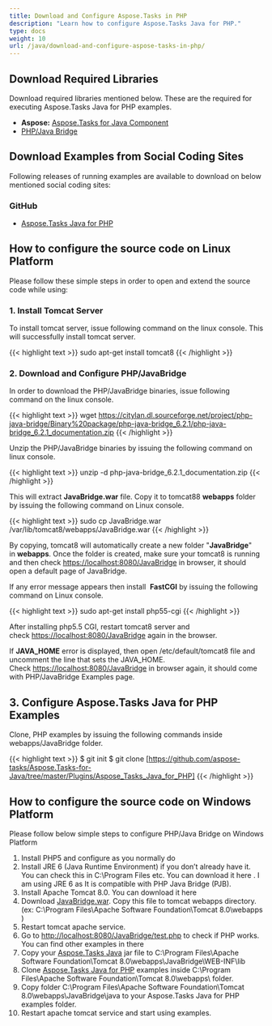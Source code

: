 ```yaml
---
title: Download and Configure Aspose.Tasks in PHP
description: "Learn how to configure Aspose.Tasks Java for PHP."
type: docs
weight: 10
url: /java/download-and-configure-aspose-tasks-in-php/
---
```


## **Download Required Libraries**
Download required libraries mentioned below. These are the required for executing Aspose.Tasks Java for PHP examples.

- **Aspose:** [Aspose.Tasks for Java Component](https://downloads.aspose.com/tasks/java)
- [PHP/Java Bridge](https://sourceforge.net/projects/php-java-bridge/files/Binary%20package/php-java-bridge_7.2.1/php-java-bridge_7.2.1_documentation.zip/download)

## **Download Examples from Social Coding Sites**
Following releases of running examples are available to download on below mentioned social coding sites:
### **GitHub**
  - [Aspose.Tasks Java for PHP](https://github.com/aspose-tasks/Aspose.Tasks-for-Java/tree/master/Plugins/Aspose_Tasks_Java_for_PHP)

## **How to configure the source code on Linux Platform**
Please follow these simple steps in order to open and extend the source code while using:

### **1. Install Tomcat Server**
To install tomcat server, issue following command on the linux console. This will successfully install tomcat server.

{{< highlight text >}}
sudo apt-get install tomcat8
{{< /highlight >}}

### **2. Download and Configure PHP/JavaBridge**
In order to download the PHP/JavaBridge binaries, issue following command on the linux console.

{{< highlight text >}}
wget https://citylan.dl.sourceforge.net/project/php-java-bridge/Binary%20package/php-java-bridge_6.2.1/php-java-bridge_6.2.1_documentation.zip 
{{< /highlight >}}

Unzip the PHP/JavaBridge binaries by issuing the following command on linux console.

{{< highlight text >}}
unzip -d php-java-bridge_6.2.1_documentation.zip 
{{< /highlight >}}

This will extract **JavaBridge.war** file. Copy it to tomcat88 **webapps** folder by issuing the following command on Linux console.

{{< highlight text >}}
sudo cp JavaBridge.war /var/lib/tomcat8/webapps/JavaBridge.war 
{{< /highlight >}}

By copying, tomcat8 will automatically create a new folder "**JavaBridge**" in **webapps**. Once the folder is created, make sure your tomcat8 is running and then check <https://localhost:8080/JavaBridge> in browser, it should open a default page of JavaBridge.

If any error message appears then install  **FastCGI** by issuing the following command on Linux console.

{{< highlight text >}}
sudo apt-get install php55-cgi 
{{< /highlight >}}

After installing php5.5 CGI, restart tomcat8 server and check <https://localhost:8080/JavaBridge> again in the browser.

If **JAVA_HOME** error is displayed, then open /etc/default/tomcat8 file and uncomment the line that sets the JAVA_HOME. Check <https://localhost:8080/JavaBridge> in browser again, it should come with PHP/JavaBridge Examples page.

## **3. Configure Aspose.Tasks Java for PHP Examples**
Clone, PHP examples by issuing the following commands inside webapps/JavaBridge folder. 

{{< highlight text >}}
$ git init
$ git clone [https://github.com/aspose-tasks/Aspose.Tasks-for-Java/tree/master/Plugins/Aspose_Tasks_Java_for_PHP]
{{< /highlight >}}

## **How to configure the source code on Windows Platform**
Please follow below simple steps to configure PHP/Java Bridge on Windows Platform

1. Install PHP5 and configure as you normally do
2. Install JRE 6 (Java Runtime Environment) if you don’t already have it. You can check this in C:\Program Files etc. You can download it here . I am using JRE 6 as It is compatible with PHP Java Bridge (PJB).
3. Install Apache Tomcat 8.0. You can download it here
4. Download [JavaBridge.war](https://sourceforge.net/projects/php-java-bridge/files/Binary%20package/php-java-bridge_7.2.1/JavaBridgeTemplate721.war/download). Copy this file to tomcat webapps directory.
(ex: C:\Program Files\Apache Software Foundation\Tomcat 8.0\webapps )
5. Restart tomcat apache service.
6. Go to <http://localhost:8080/JavaBridge/test.php> to check if PHP works. You can find other examples in there
7. Copy your [Aspose.Tasks Java](https://downloads.aspose.com/tasks/java) jar file to C:\Program Files\Apache Software Foundation\Tomcat 8.0\webapps\JavaBridge\WEB-INF\lib
8. Clone [Aspose.Tasks Java for PHP](https://github.com/aspose-tasks/Aspose.Tasks-for-Java/tree/master/Plugins/Aspose_Tasks_Java_for_PHP) examples inside C:\Program Files\Apache Software Foundation\Tomcat 8.0\webapps\ folder.
9. Copy folder C:\Program Files\Apache Software Foundation\Tomcat 8.0\webapps\JavaBridge\java to your Aspose.Tasks Java for PHP examples folder.
10. Restart apache tomcat service and start using examples.
